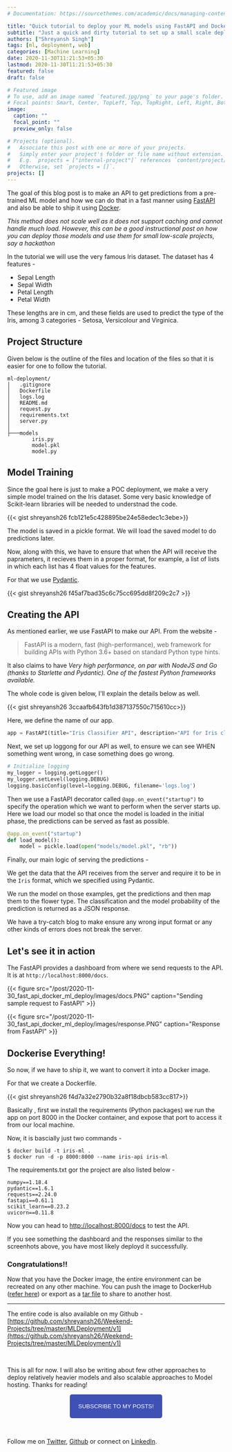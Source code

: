 ```yaml
---
# Documentation: https://sourcethemes.com/academic/docs/managing-content/

title: "Quick tutorial to deploy your ML models using FastAPI and Docker"
subtitle: "Just a quick and dirty tutorial to set up a small scale deployment for your ML or DL model"
authors: ["Shreyansh Singh"]
tags: [ml, deployment, web]
categories: [Machine Learning]
date: 2020-11-30T11:21:53+05:30
lastmod: 2020-11-30T11:21:53+05:30
featured: false
draft: false

# Featured image
# To use, add an image named `featured.jpg/png` to your page's folder.
# Focal points: Smart, Center, TopLeft, Top, TopRight, Left, Right, BottomLeft, Bottom, BottomRight.
image:
  caption: ""
  focal_point: ""
  preview_only: false

# Projects (optional).
#   Associate this post with one or more of your projects.
#   Simply enter your project's folder or file name without extension.
#   E.g. `projects = ["internal-project"]` references `content/project/deep-learning/index.md`.
#   Otherwise, set `projects = []`.
projects: []
---
```


The goal of this blog post is to make an API to get predictions from a pre-trained ML model and how we can do that in a fast manner using [FastAPI](https://fastapi.tiangolo.com/) and also be able to ship it using [Docker](https://www.docker.com/).

*This method does not scale well as it does not support caching and cannot handle much load. However, this can be a good instructional post on how you can deploy those models and use them for small low-scale projects, say a hackathon*

In the tutorial we will use the very famous Iris dataset. The dataset has 4 features -

* Sepal Length
* Sepal Width
* Petal Length
* Petal Width

These lengths are in cm, and these fields are used to predict the type of the Iris, among 3 categories - Setosa, Versicolour and Virginica.

## Project Structure

Given below is the outline of the files and location of the files so that it is easier for one to follow the tutorial.

```
ml-deployment/
│   .gitignore
│   Dockerfile
│   logs.log
│   README.md
│   request.py
│   requirements.txt
│   server.py
│
├───models
        iris.py
        model.pkl
        model.py
```

## Model Training

Since the goal here is just to make a POC deployment, we make a very simple model trained on the Iris dataset. Some very basic knowledge of Scikit-learn libraries will be needed to understnad the code.

{{< gist shreyansh26 fcb121e5c428895be24e58edec1c3ebe>}}

The model is saved in a pickle format. We will load the saved model to do predictions later.

Now, along with this, we have to ensure that when the API will receive the paprameters, it recieves them in a proper format, for example, a list of lists in which each list has 4 float values for the features.

For that we use [Pydantic](https://github.com/samuelcolvin/pydantic).

{{< gist shreyansh26 f45af7bad35c6c75cc695dd8f209c2c7 >}}



## Creating the API

As mentioned earlier, we use FastAPI to make our API. From the website - 

> FastAPI is a modern, fast (high-performance), web framework for building APIs with Python 3.6+ based on standard Python type hints.  
  
It also claims to have *Very high performance, on par with NodeJS and Go (thanks to Starlette and Pydantic). One of the fastest Python frameworks available.*

The whole code is given below, I'll explain the details below as well.

{{< gist shreyansh26 3ccaafb643fb1d387137550c715610cc>}}


Here, we define the name of our app.

```python
app = FastAPI(title="Iris Classifier API", description="API for Iris classification using ML", version="1.0")
```

Next, we set up loggong for our API as well, to ensure we can see WHEN something went wrong, in case something does go wrong.

```python
# Initialize logging
my_logger = logging.getLogger()
my_logger.setLevel(logging.DEBUG)
logging.basicConfig(level=logging.DEBUG, filename='logs.log')
```

Then we use a FastAPI decorator called `@app.on_event("startup")` to specify the operation which we want to perform when the server starts up. Here we load our model so that once the model is loaded in the initial phase, the predictions can be served as fast as possible.

```python
@app.on_event("startup")
def load_model():
    model = pickle.load(open("models/model.pkl", "rb"))
```

Finally, our main logic of serving the predictions - 

We get the data that the API receives from the server and require it to be in the `Iris` format, which we specified using Pydantic.

We run the model on those examples, get the predictions and then map them to the flower type. The classification and the model probability of the prediction is returned as a JSON response.

We have a try-catch blog to make ensure any wrong input format or any other kinds of errors does not break the server.

## Let's see it in action

The FastAPI provides a dashboard from where we send requests to the API. It is at `http://localhost:8000/docs`.

{{< figure src="/post/2020-11-30_fast_api_docker_ml_deploy/images/docs.PNG" caption="Sending sample request to FastAPI" >}}

{{< figure src="/post/2020-11-30_fast_api_docker_ml_deploy/images/response.PNG" caption="Response from FastAPI" >}}

## Dockerise Everything!

So now, if we have to ship it, we want to convert it into a Docker image.

For that we create a Dockerfile.

{{< gist shreyansh26 f4d7a32e2790b32a8f18dbcb583cc817>}}

Basically , first we install the requirements (Python packages) we run the app on port 8000 in the Docker container, and expose that port to access it from our local machine.

Now, it is bascially just two commands - 

```
$ docker build -t iris-ml .
$ docker run -d -p 8000:8000 --name iris-api iris-ml
```

The requirements.txt gor the project are also listed below - 

```
numpy==1.18.4
pydantic==1.6.1
requests==2.24.0
fastapi==0.61.1
scikit_learn==0.23.2
uvicorn==0.11.8
```

Now you can head to [http://localhost:8000/docs]([http://localhost:8000/docs]) to test the API.

If you see something the dashboard and the responses similar to the screenhots above, you have most likely deployd it successfully.

### Congratulations!!

Now that you have the Docker image, the entire environment can be recreated on any other machine. You can push the image to DockerHub ([refer here](https://ropenscilabs.github.io/r-docker-tutorial/04-Dockerhub.html)) or export as a [tar file](https://stackoverflow.com/questions/23935141/how-to-copy-docker-images-from-one-host-to-another-without-using-a-repository) to share to another host.

---

The entire code is also available on my Github - [https://github.com/shreyansh26/Weekend-Projects/tree/master/MLDeployment/v1](https://github.com/shreyansh26/Weekend-Projects/tree/master/MLDeployment/v1)

&nbsp;&nbsp;

This is all for now. I will also be writing about few other approaches to deploy relatively heavier models and also scalable approaches to Model hosting. Thanks for reading!

<script type="text/javascript" src="//downloads.mailchimp.com/js/signup-forms/popup/unique-methods/embed.js" data-dojo-config="usePlainJson: true, isDebug: false"></script>

<!-- <button style="background-color: #70ab17; color: #1770AB" id="openpopup">Subscribe to my posts!</button> -->
<div class="button_cont" align="center"><button id="openpopup" class="example_a">Subscribe to my posts!</button></div>

<style>
    .example_a {
        color: #fff !important;
        text-transform: uppercase;
        text-decoration: none;
        background: #3f51b5;
        padding: 20px;
        border-radius: 5px;
        cursor: pointer;
        display: inline-block;
        border: none;
        transition: all 0.4s ease 0s;
    }

    .example_a:hover {
        background: #434343;
        letter-spacing: 1px;
        -webkit-box-shadow: 0px 5px 40px -10px rgba(0,0,0,0.57);
        -moz-box-shadow: 0px 5px 40px -10px rgba(0,0,0,0.57);
        box-shadow: 5px 40px -10px rgba(0,0,0,0.57);
        transition: all 0.4s ease 0s;
    }
</style>


<script type="text/javascript">

function showMailingPopUp() {
    window.dojoRequire(["mojo/signup-forms/Loader"], function(L) { L.start({"baseUrl":"mc.us4.list-manage.com","uuid":"0b10ac14f50d7f4e7d11cf26a","lid":"667a1bb3da","uniqueMethods":true}) })

    document.cookie = "MCPopupClosed=;path=/;expires=Thu, 01 Jan 1970 00:00:00 UTC";
}

document.getElementById("openpopup").onclick = function() {showMailingPopUp()};

</script>

&nbsp;  

Follow me on [Twitter](https://twitter.com/shreyansh_26), [Github](https://github.com/shreyansh26) or connect on [LinkedIn](https://www.linkedin.com/in/shreyansh26/).
